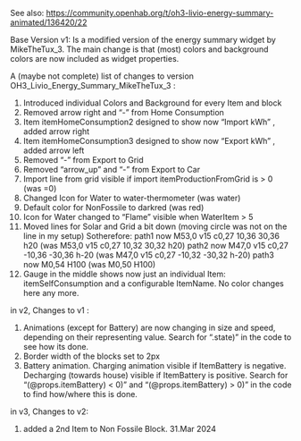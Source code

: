 See also: https://community.openhab.org/t/oh3-livio-energy-summary-animated/136420/22


Base Version v1:
Is a modified version of the energy summary widget by MikeTheTux_3. The main change is that (most) colors and background colors are now included as widget properties.

A (maybe not complete) list of changes to version OH3_Livio_Energy_Summary_MikeTheTux_3 :

1) Introduced individual Colors and Background for every Item and block
2) Removed arrow right and “-” from Home Consumption
3) Item itemHomeConsumption2 designed to show now “Import kWh” , added arrow right
4) Item itemHomeConsumption3 designed to show now “Export kWh” , added arrow left
5) Removed “-” from Export to Grid
6) Removed “arrow_up” and “-” from Export to Car
7) Import line from grid visible if import itemProductionFromGrid is > 0 (was =0)
8) Changed Icon for Water to water-thermometer (was water)
9) Default color for NonFossile to darkred (was red)
10) Icon for Water changed to “Flame” visible when WaterItem > 5
11) Moved lines for Solar and Grid a bit down (moving circle was not on the line in my setup)
      Sotherefore: path1 now M53,0 v15 c0,27 10,36 30,36 h20 (was M53,0 v15 c0,27 10,32 30,32 h20)
                   path2 now M47,0 v15 c0,27 -10,36 -30,36 h-20 (was M47,0 v15 c0,27 -10,32 -30,32 h-20)
                   path3 now M0,54 H100 (was M0,50 H100)
12) Gauge in the middle shows now just an individual Item: itemSelfConsumption and a configurable ItemName. No color changes here any more.

in v2, Changes to v1 :
1) Animations (except for Battery) are now changing in size and speed, depending on their representing value. Search for “.state)” in the code to see how its done.
2) Border width of the blocks set to 2px
3) Battery animation. Charging animation visible if ItemBattery is negative. Decharging (towards house) visible if ItemBattery is positive.
                       Search for “(@props.itemBattery) < 0)” and “(@props.itemBattery) > 0)” in the code to find how/where this is done.


in v3, Changes to v2: 
1) added a 2nd Item to Non Fossile Block. 31.Mar 2024
